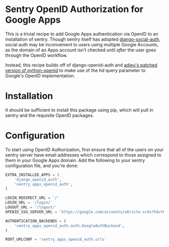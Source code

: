 Sentry OpenID Authorization for Google Apps
===========================================

This is a trivial recipe to add Google Apps authentication via OpenID
to an installation of sentry. Though sentry itself has adopted
[django-social-auth](https://github.com/omab/django-social-auth/),
social auth may be inconvenient to users using multiple Google Accounts,
as the domain of an Apps account isn't checked until _after_ the user
goes through the OpenID workflow.

Instead, this recipe builds off of django-openid-auth and
[adieu's patched version of python-openid](https://github.com/adieu/python-openid)
to make use of the _hd_ query parameter to Google's OpenID implementation.


Installation
============
It should be sufficient to install this package using pip, which will pull in
sentry and the requisite OpenID packages.


Configuration
=============

To start using OpenID Authorization, first ensure that all of the
users on your sentry server have email addresses which correspond
to those assigned to them in your Google Apps domain. Add the following
to your sentry configuration file, and you're done:

```python
EXTRA_INSTALLED_APPS = (
    'django_openid_auth',
    'sentry_apps_openid_auth',
)

LOGIN_REDIRECT_URL = '/'
LOGIN_URL = '/login/'
LOGOUT_URL = '/logout/'
OPENID_SSO_SERVER_URL = 'https://google.com/accounts/o8/site-xrds?hd=YOUR-APPS-DOMAIN'

AUTHENTICATION_BACKENDS = (
    'sentry_apps_openid_auth.auth.GoogleAuthBackend',
)

ROOT_URLCONF = 'sentry_apps_openid_auth.urls'
```
